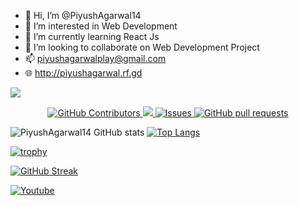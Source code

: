 - 👋 Hi, I’m @PiyushAgarwal14
- 👀 I’m interested in Web Development
- 🌱 I’m currently learning React Js
- 💞️ I’m looking to collaborate on Web Development Project 
- 📫 piyushagarwalplay@gmail.com
- :globe_with_meridians: http://piyushagarwal.rf.gd

<!---Profile view counter--->
![](https://komarev.com/ghpvc/?username=PiyushAgarwal14)



 <p align="center">
    <a href="https://github.com/PiyushAgarwal14/github-readme-stats/graphs/contributors">
      <img alt="GitHub Contributors" src="https://img.shields.io/github/contributors/PiyushAgarwal14/github-readme-stats" />
    </a>
    <a href="https://codecov.io/gh/PiyushAgarwal14/github-readme-stats">
      <img src="https://codecov.io/gh/PiyushAgarwal14/github-readme-stats/branch/master/graph/badge.svg" />
    </a>
    <a href="https://github.com/PiyushAgarwal14/github-readme-stats/issues">
      <img alt="Issues" src="https://img.shields.io/github/issues/PiyushAgarwal14/github-readme-stats?color=0088ff" />
    </a>
    <a href="https://github.com/PiyushAgarwal14/github-readme-stats/pulls">
      <img alt="GitHub pull requests" src="https://img.shields.io/github/issues-pr/PiyushAgarwal14/github-readme-stats?color=0088ff" />
    </a>
  </p>


<!---
PiyushAgarwal14/PiyushAgarwal14 is a ✨ special ✨ repository because its `README.md` (this file) appears on your GitHub profile.
You can click the Preview link to take a look at your changes.
--->

![PiyushAgarwal14 GitHub stats](https://github-readme-stats.vercel.app/api?username=PiyushAgarwal14&show_icons=true&theme=transparent)
[![Top Langs](https://github-readme-stats.vercel.app/api/top-langs/?username=PiyushAgarwal14&langs_count=8)](https://github.com/PiyushAgarwal14/github-readme-stats)

[![trophy](https://github-profile-trophy.vercel.app/?username=PiyushAgarwal14)](https://github.com/PiyushAgarwal14/github-profile-trophy)


[![GitHub Streak](http://github-readme-streak-stats.herokuapp.com?user=PiyushAgarwal14)](https://git.io/streak-stats)

<p align="left">
  <a href="https://www.youtube.com/channel/UCIIJomv7KbeTYM4LEoKsSng?sub_confirmation=1"><img alt="Youtube" title="Youtube" src="https://img.shields.io/badge/-Subscribe-red?style=for-the-badge&logo=youtube&logoColor=white"/></a>
</p>
